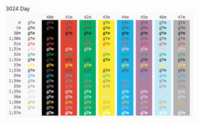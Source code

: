 3024 Day
![](https://github.com/mbadolato/iTerm2-Color-Schemes/raw/master/screenshots/3024_day.png)
